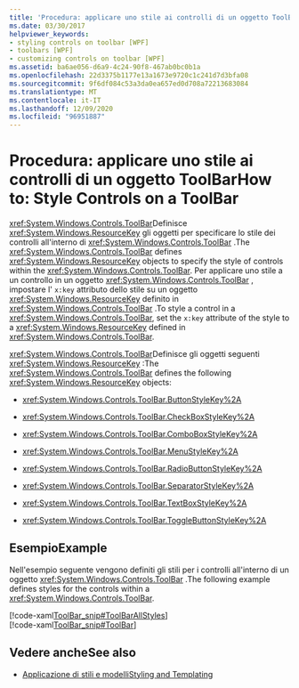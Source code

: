 ```yaml
---
title: 'Procedura: applicare uno stile ai controlli di un oggetto ToolBar'
ms.date: 03/30/2017
helpviewer_keywords:
- styling controls on toolbar [WPF]
- toolbars [WPF]
- customizing controls on toolbar [WPF]
ms.assetid: ba6ae056-d6a9-4c24-90f8-467ab0bc0b1a
ms.openlocfilehash: 22d3375b1177e13a1673e9720c1c241d7d3bfa08
ms.sourcegitcommit: 9f6df084c53a3da0ea657ed0d708a72213683084
ms.translationtype: MT
ms.contentlocale: it-IT
ms.lasthandoff: 12/09/2020
ms.locfileid: "96951887"
---
```

# <a name="how-to-style-controls-on-a-toolbar"></a><span data-ttu-id="62df6-102">Procedura: applicare uno stile ai controlli di un oggetto ToolBar</span><span class="sxs-lookup"><span data-stu-id="62df6-102">How to: Style Controls on a ToolBar</span></span>
<span data-ttu-id="62df6-103"><xref:System.Windows.Controls.ToolBar>Definisce <xref:System.Windows.ResourceKey> gli oggetti per specificare lo stile dei controlli all'interno di <xref:System.Windows.Controls.ToolBar> .</span><span class="sxs-lookup"><span data-stu-id="62df6-103">The <xref:System.Windows.Controls.ToolBar> defines <xref:System.Windows.ResourceKey> objects to specify the style of controls within the <xref:System.Windows.Controls.ToolBar>.</span></span>  <span data-ttu-id="62df6-104">Per applicare uno stile a un controllo in un oggetto <xref:System.Windows.Controls.ToolBar> , impostare l' `x:key` attributo dello stile su un oggetto <xref:System.Windows.ResourceKey> definito in <xref:System.Windows.Controls.ToolBar> .</span><span class="sxs-lookup"><span data-stu-id="62df6-104">To style a control in a <xref:System.Windows.Controls.ToolBar>, set the `x:key` attribute of the style to a <xref:System.Windows.ResourceKey> defined in <xref:System.Windows.Controls.ToolBar>.</span></span>  
  
 <span data-ttu-id="62df6-105"><xref:System.Windows.Controls.ToolBar>Definisce gli oggetti seguenti <xref:System.Windows.ResourceKey> :</span><span class="sxs-lookup"><span data-stu-id="62df6-105">The <xref:System.Windows.Controls.ToolBar> defines the following <xref:System.Windows.ResourceKey> objects:</span></span>  
  
- <xref:System.Windows.Controls.ToolBar.ButtonStyleKey%2A>  
  
- <xref:System.Windows.Controls.ToolBar.CheckBoxStyleKey%2A>  
  
- <xref:System.Windows.Controls.ToolBar.ComboBoxStyleKey%2A>  
  
- <xref:System.Windows.Controls.ToolBar.MenuStyleKey%2A>  
  
- <xref:System.Windows.Controls.ToolBar.RadioButtonStyleKey%2A>  
  
- <xref:System.Windows.Controls.ToolBar.SeparatorStyleKey%2A>  
  
- <xref:System.Windows.Controls.ToolBar.TextBoxStyleKey%2A>  
  
- <xref:System.Windows.Controls.ToolBar.ToggleButtonStyleKey%2A>  
  
## <a name="example"></a><span data-ttu-id="62df6-106">Esempio</span><span class="sxs-lookup"><span data-stu-id="62df6-106">Example</span></span>  
 <span data-ttu-id="62df6-107">Nell'esempio seguente vengono definiti gli stili per i controlli all'interno di un oggetto <xref:System.Windows.Controls.ToolBar> .</span><span class="sxs-lookup"><span data-stu-id="62df6-107">The following example defines styles for the controls within a <xref:System.Windows.Controls.ToolBar>.</span></span>  
  
 [!code-xaml[ToolBar_snip#ToolBarAllStyles](~/samples/snippets/csharp/VS_Snippets_Wpf/ToolBar_snip/CS/pane1.xaml#toolbarallstyles)]  
[!code-xaml[ToolBar_snip#ToolBar](~/samples/snippets/csharp/VS_Snippets_Wpf/ToolBar_snip/CS/pane1.xaml#toolbar)]  
  
## <a name="see-also"></a><span data-ttu-id="62df6-108">Vedere anche</span><span class="sxs-lookup"><span data-stu-id="62df6-108">See also</span></span>

- [<span data-ttu-id="62df6-109">Applicazione di stili e modelli</span><span class="sxs-lookup"><span data-stu-id="62df6-109">Styling and Templating</span></span>](/dotnet/desktop-wpf/fundamentals/styles-templates-overview)
